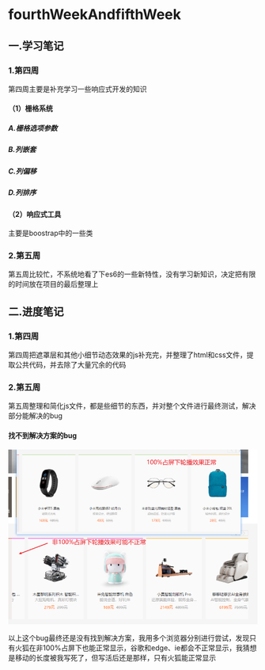 # fourthWeekAndfifthWeek

## 一.学习笔记

### 1.第四周

第四周主要是补充学习一些响应式开发的知识

#### （1）栅格系统

##### A.栅格选项参数

##### B.列嵌套

##### C.列偏移

##### D.列排序

#### （2）响应式工具

主要是boostrap中的一些类



### 2.第五周

第五周比较忙，不系统地看了下es6的一些新特性，没有学习新知识，决定把有限的时间放在项目的最后整理上



## 二.进度笔记

### 1.第四周

第四周把遮罩层和其他小细节动态效果的js补充完，并整理了html和css文件，提取公共代码，并去除了大量冗余的代码



### 2.第五周

第五周整理和简化js文件，都是些细节的东西，并对整个文件进行最终测试，解决部分能解决的bug



#### 找不到解决方案的bug

<img src="fourthWeekAndfifthWeek.assets/image-20210424154400484.png" alt="image-20210424154400484" style="zoom:67%;" />

以上这个bug最终还是没有找到解决方案，我用多个浏览器分别进行尝试，发现只有火狐在非100%占屏下也能正常显示，谷歌和edge、ie都会不正常显示，我猜想是移动的长度被我写死了，但写活后还是那样，只有火狐能正常显示